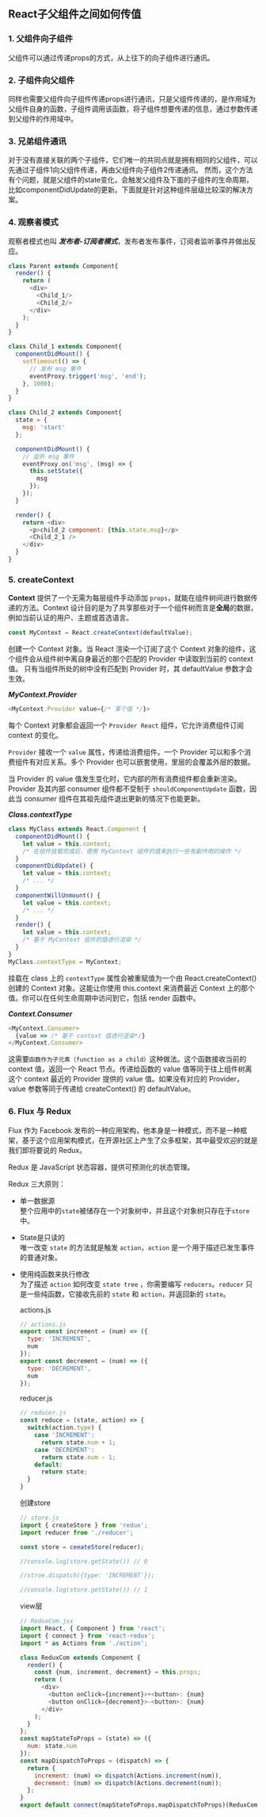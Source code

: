 ## React子父组件之间如何传值

### 1. 父组件向子组件
父组件可以通过传递props的方式，从上往下的向子组件进行通讯。

### 2. 子组件向父组件
同样也需要父组件向子组件传递props进行通讯，只是父组件传递的，是作用域为父组件自身的函数，子组件调用该函数，将子组件想要传递的信息，通过参数传递到父组件的作用域中。

### 3. 兄弟组件通讯
对于没有直接关联的两个子组件，它们唯一的共同点就是拥有相同的父组件，可以先通过子组件1向父组件传递，再由父组件向子组件2传递通讯。
然而，这个方法有个问题，就是父组件的state变化，会触发父组件及下面的子组件的生命周期，比如componentDidUpdate的更新。下面就是针对这种组件层级比较深的解决方案。

### 4. 观察者模式
观察者模式也叫 ***发布者-订阅者模式***，发布者发布事件，订阅者监听事件并做出反应。
```js
class Parent extends Component{
  render() {
    return (
      <div>
        <Child_1/>
        <Child_2/>
      </div>
    );
  }
}

class Child_1 extends Component{
  componentDidMount() {
    setTimeout(() => {
      // 发布 msg 事件
      eventProxy.trigger('msg', 'end');
    }, 1000);
  }
}

class Child_2 extends Component{
  state = {
    msg: 'start'
  };

  componentDidMount() {
  	// 监听 msg 事件
    eventProxy.on('msg', (msg) => {
      this.setState({
        msg
      });
    });
  }

  render() {
    return <div>
      <p>child_2 component: {this.state.msg}</p>
      <Child_2_1 />
    </div>
  }
}
```

### 5. createContext
**Context** 提供了一个无需为每层组件手动添加 `props`，就能在组件树间进行数据传递的方法。Context 设计目的是为了共享那些对于一个组件树而言是**全局**的数据，例如当前认证的用户、主题或首选语言。
```js
const MyContext = React.createContext(defaultValue);

```
创建一个 Context 对象。当 React 渲染一个订阅了这个 Context 对象的组件，这个组件会从组件树中离自身最近的那个匹配的 Provider 中读取到当前的 context 值。
只有当组件所处的树中没有匹配到 Provider 时，其 defaultValue 参数才会生效。

***MyContext.Provider***
```js
<MyContext.Provider value={/* 某个值 */}>
```
每个 Context 对象都会返回一个 `Provider React` 组件，它允许消费组件订阅 context 的变化。

`Provider` 接收一个 `value` 属性，传递给消费组件。一个 Provider 可以和多个消费组件有对应关系。多个 Provider 也可以嵌套使用，里层的会覆盖外层的数据。

当 Provider 的 value 值发生变化时，它内部的所有消费组件都会重新渲染。Provider 及其内部 consumer 组件都不受制于 `shouldComponentUpdate` 函数，因此当 consumer 组件在其祖先组件退出更新的情况下也能更新。

***Class.contextType***
```js
class MyClass extends React.Component {
  componentDidMount() {
    let value = this.context;
    /* 在组件挂载完成后，使用 MyContext 组件的值来执行一些有副作用的操作 */
  }
  componentDidUpdate() {
    let value = this.context;
    /* ... */
  }
  componentWillUnmount() {
    let value = this.context;
    /* ... */
  }
  render() {
    let value = this.context;
    /* 基于 MyContext 组件的值进行渲染 */
  }
}
MyClass.contextType = MyContext;
```
挂载在 class 上的 `contextType` 属性会被重赋值为一个由 React.createContext() 创建的 Context 对象。这能让你使用 this.context 来消费最近 Context 上的那个值。你可以在任何生命周期中访问到它，包括 render 函数中。

***Context.Consumer***
```js
<MyContext.Consumer>
  {value => /* 基于 context 值进行渲染*/}
</MyContext.Consumer>
```
这需要`函数作为子元素（function as a child）`这种做法。这个函数接收当前的 context 值，返回一个 React 节点。传递给函数的 value 值等同于往上组件树离这个 context 最近的 Provider 提供的 value 值。如果没有对应的 Provider，value 参数等同于传递给 createContext() 的 defaultValue。

### 6. Flux 与 Redux
Flux 作为 Facebook 发布的一种应用架构，他本身是一种模式，而不是一种框架，基于这个应用架构模式，在开源社区上产生了众多框架，其中最受欢迎的就是我们即将要说的 Redux。  

Redux 是 JavaScript 状态容器，提供可预测化的状态管理。  

Redux 三大原则：
- 单一数据源  
  整个应用中的`state`被储存在一个对象树中，并且这个对象树只存在于`store`中。  
- State是只读的  
  唯一改变 `state` 的方法就是触发 `action`，`action` 是一个用于描述已发生事件的普通对象。  
- 使用纯函数来执行修改  
  为了描述 `action` 如何改变 `state tree` ，你需要编写 `reducers`。`reducer` 只是一些纯函数，它接收先前的 `state` 和 `action`，并返回新的 `state`。  
  
  actions.js
  ```js
  // actions.js
  export const increment = (num) => ({
    type: 'INCREMENT',
    num
  });
  export const decrement = (num) => ({
    type: 'DECREMENT',
    num
  });
  ```

  reducer.js
  ```js
  // reducer.js
  const reduce = (state, action) => {
    switch(action.type) {
      case 'INCREMENT':
        return state.num + 1;
      case 'DECREMENT':
        return state.num - 1;
      default:
        return state;
    }
  }
  ```

  创建store
  ```js
  // store.js
  import { createStore } from 'redux';
  import reducer from './reducer';
  
  const store = ceeateStore(reducer);

  //console.log(store.getState()) // 0

  //stroe.dispatch({type: 'INCREMENT'});

  //console.log(store.getState()) // 1
  ```
  view层
  ```js
  // ReduxCom.jsx
  import React, { Component } from 'react';
  import { connect } from 'react-redux';
  import * as Actions from './action';

  class ReduxCom extends Component {
    render() {
      const {num, increment, decrement} = this.props;
      return (
        <div>
          <button onClick={increment}>+<button>: {num}
          <button onClick={decrement}>-<button>: {num}
        </div>
      );
    }
  };
  const mapStateToProps = (state) => ({
    num: state.num
  });
  const mapDispatchToProps = (dispatch) => {
    return {
      increment: (num) => dispatch(Actions.increment(num)),
      decrement: (num) => dispatch(Actions.decrement(num));
    };
  }
  export default connect(mapStateToProps,mapDispatchToProps)(ReduxCom);
  ```